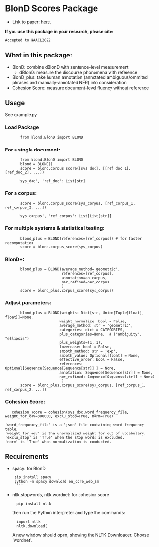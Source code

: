 # BlonD Scores Package

- Link to paper: [here](https://openreview.net/forum?id=Bl-gR45hkZc).

**If you use this package in your research, please cite:**
```
Accepted to NAACL2022
```


## What in this package:
- BlonD: combine dBlonD with sentence-level measurement
  - dBlonD: measure the discourse phonomena with reference
- BlonD_plus: take human annotation (annotated ambiguous/ommited phrases and manually-annotated NER) into consideration
- Cohesion Score: measure document-level fluency without reference

## Usage
See example.py
### Load Package
 ```
        from blond.BlonD import BLOND
   ```
### For a single document:
 ```
        from blond.BlonD import BLOND
        blond = BLOND()
        score = blond.corpus_score([sys_doc], [[ref_doc_1], [ref_doc_2], ...])
   ```
          'sys_doc', 'ref_doc': List[str]
### For a corpus:
 ```
        score = blond.corpus_score(sys_corpus, [ref_corpus_1, ref_corpus_2, ...])
   ```
          'sys_corpus', 'ref_corpus': List[List[str]]

### For multiple systems & statistical testing:
 ```
        blond_plus = BLOND(references=[ref_corpus]) # for faster recomputation
        score = blond.corpus_score(sys_corpus)
   ```

### BlonD+:
 ```
        blond_plus = BLOND(average_method='geometric',
                           references=[ref_corpus],
                           annotation=an_corpus,
                           ner_refined=ner_corpus
                           )
        score = blond_plus.corpus_score(sys_corpus)
   ```

### Adjust parameters:
 ```
        blond_plus = BLOND(weights: Dict[str, Union[Tuple[float], float]]=None,
                          weight_normalize: bool = False,
                          average_method: str = 'geometric',
                          categories: dict = CATEGORIES,
                          plus_categories=None,  # ("ambiguity", "ellipsis")
                          plus_weights=(1, 1),
                          lowercase: bool = False,
                          smooth_method: str = 'exp',
                          smooth_value: Optional[float] = None,
                          effective_order: bool = False,
                          references: Optional[Sequence[Sequence[Sequence[str]]]] = None,
                          annotation: Sequence[Sequence[str]] = None,
                          ner_refined: Sequence[Sequence[str]] = None)
                           )
        score = blond_plus.corpus_score(sys_corpus, [ref_corpus_1, ref_corpus_2, ...])
   ```

### Cohesion Score:
 ```
    cohesion_score = cohesion(sys_doc,word_frequency_file, weight_for_oov=300000, exclu_stop=True, norm=True)
   ```
    'word_frequency_file' is a 'json' file containing word frequency table.
    'weight_for_oov' is the unormalized weight for out of vocabulary.
    'exclu_stop' is 'True' when the stop words is excluded.
    'norm' is 'True' when normalization is conducted.


## Requirements
- spacy: for BlonD

     ```
      pip install spacy
      python -m spacy download en_core_web_sm
       ```
- nltk.stopwords, nltk.wordnet: for cohesion score

  ```
    pip install nltk
  ```
  then run the Python interpreter and type the commands:
  ```
    import nltk
    nltk.download()
  ```
  A new window should open, showing the NLTK Downloader. Choose 'wordnet'.
